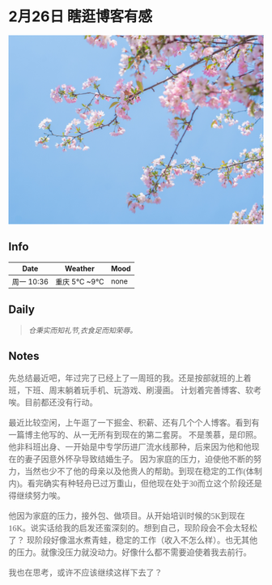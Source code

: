 #  2月26日 瞎逛博客有感

![26.jpg](log_img/26.jpg)

## Info

| Date     | Weather        | Mood |
|----------|----------------|------|
| 周一 10:36 | 重庆 5°C ~9°C  | none |

## Daily

> *仓秉实而知礼节,衣食足而知荣辱。*


## Notes
<font color="#666" size="3" face="华文彩云">
<p>
先总结最近吧，年过完了已经上了一周班的我。还是按部就班的上着班，下班、周末躺着玩手机、玩游戏、刷漫画。
计划着完善博客、软考唉。目前都还没有行动。
</p>

<p>
最近比较空闲，上午逛了一下掘金、积薪、还有几个个人博客。看到有一篇博主他写的、从一无所有到现在的第二套房。
不是羡慕，是印照。他非科班出身、一开始是中专学历进厂流水线那种，后来因为他和他现在的妻子因意外怀孕导致结婚生子。
因为家庭的压力，迫使他不断的努力，当然也少不了他的母亲以及他贵人的帮助。到现在稳定的工作(体制内)。看完确实有种轻舟已过万重山，但他现在处于30而立这个阶段还是得继续努力唉。
</p>

<p>
他因为家庭的压力，接外包、做项目。从开始培训时候的5K到现在16K。说实话给我的启发还蛮深刻的。想到自己，现阶段会不会太轻松了？
现阶段好像温水煮青蛙，稳定的工作（收入不怎么样）。也无其他的压力。就像没压力就没动力。好像什么都不需要迫使着我去前行。
</p>
<p>
我也在思考，或许不应该继续这样下去了？
</p>
</font>